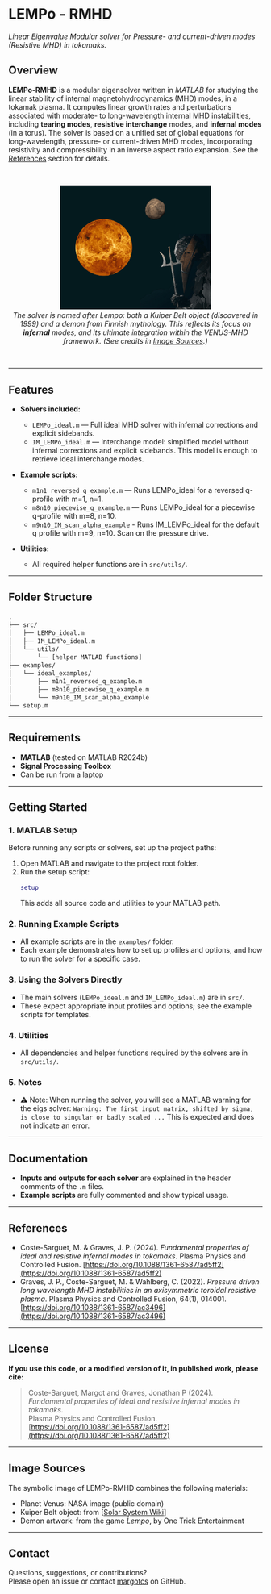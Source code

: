 # LEMPo - RMHD

*Linear Eigenvalue Modular solver for Pressure- and current-driven modes (Resistive MHD) in tokamaks.*

## Overview

__LEMPo-RMHD__ is a modular eigensolver written in _MATLAB_ for studying the linear stability of internal magnetohydrodynamics (MHD) modes, in a tokamak plasma.
It computes linear growth rates and perturbations associated with moderate- to long-wavelength internal MHD instabilities, including **tearing modes**, **resistive interchange** modes, and **infernal modes** (in a torus).
The solver is based on a unified set of global equations for long-wavelength, pressure- or current-driven MHD modes, incorporating resistivity and compressibility in an inverse aspect ratio expansion. See the [References](#references) section for details.

<br>

<p align="center">
  <img src="docs/images/LEMPo_cover.png" width="300"><br>
  <em>
  The solver is named after Lempo: both a Kuiper Belt object (discovered in 1999)  
  and a demon from Finnish mythology. This reflects its focus on <strong>infernal</strong> modes,  
  and its ultimate integration within the VENUS-MHD framework.  
  (See credits in <a href="#image-sources">Image Sources</a>.)
  </em>
</p>

<br>

---

## Features

- **Solvers included:**  
  - `LEMPo_ideal.m` — Full ideal MHD solver with infernal corrections and explicit sidebands.
  - `IM_LEMPo_ideal.m` — Interchange model: simplified model without infernal corrections and explicit sidebands. This model is enough to retrieve ideal interchange modes.

- **Example scripts:**  
  - `m1n1_reversed_q_example.m` — Runs LEMPo_ideal for a reversed q-profile with m=1, n=1.
  - `m8n10_piecewise_q_example.m` — Runs LEMPo_ideal for a piecewise q-profile with m=8, n=10.
  - `m9n10_IM_scan_alpha_example` - Runs IM_LEMPo_ideal for the default q profile with m=9, n=10. Scan on the pressure drive. 

- **Utilities:**  
  - All required helper functions are in `src/utils/`.

---

## Folder Structure

```
.
├── src/
│   ├── LEMPo_ideal.m
│   ├── IM_LEMPo_ideal.m
│   └── utils/
│       └── [helper MATLAB functions]
├── examples/
│   └── ideal_examples/
│       ├── m1n1_reversed_q_example.m
│       ├── m8n10_piecewise_q_example.m
│       └── m9n10_IM_scan_alpha_example
└── setup.m
```

---

## Requirements

- **MATLAB** (tested on MATLAB R2024b)
- **Signal Processing Toolbox** 
- Can be run from a laptop

---

## Getting Started

### 1. **MATLAB Setup**

Before running any scripts or solvers, set up the project paths:

1. Open MATLAB and navigate to the project root folder.
2. Run the setup script:
   ```matlab
   setup
   ```
   This adds all source code and utilities to your MATLAB path.

### 2. **Running Example Scripts**

- All example scripts are in the `examples/` folder.
- Each example demonstrates how to set up profiles and options, and how to run the solver for a specific case.

### 3. **Using the Solvers Directly**

- The main solvers (`LEMPo_ideal.m` and `IM_LEMPo_ideal.m`) are in `src/`.
- These expect appropriate input profiles and options; see the example scripts for templates.

### 4. **Utilities**

- All dependencies and helper functions required by the solvers are in `src/utils/`.

### 5. **Notes**

- ⚠️ Note: When running the solver, you will see a MATLAB warning for the eigs solver: `Warning: The first input matrix, shifted by sigma, is close to singular or badly scaled ...` This is expected and does not indicate an error.

---

## Documentation

- **Inputs and outputs for each solver** are explained in the header comments of the `.m` files.
- **Example scripts** are fully commented and show typical usage.

---

## References

- Coste-Sarguet, M. & Graves, J. P. (2024). *Fundamental properties of ideal and resistive infernal modes in tokamaks*. Plasma Physics and Controlled Fusion. [https://doi.org/10.1088/1361-6587/ad5ff2](https://doi.org/10.1088/1361-6587/ad5ff2) 
- Graves, J. P., Coste-Sarguet, M. & Wahlberg, C. (2022). *Pressure driven long wavelength MHD instabilities in an axisymmetric toroidal resistive plasma*. Plasma Physics and Controlled Fusion, 64(1), 014001. [https://doi.org/10.1088/1361-6587/ac3496](https://doi.org/10.1088/1361-6587/ac3496)

---

## License

**If you use this code, or a modified version of it, in published work, please cite:**

> Coste-Sarguet, Margot and Graves, Jonathan P (2024).  
> *Fundamental properties of ideal and resistive infernal modes in tokamaks*.  
> Plasma Physics and Controlled Fusion.  
> [https://doi.org/10.1088/1361-6587/ad5ff2](https://doi.org/10.1088/1361-6587/ad5ff2)

---

## Image Sources

The symbolic image of LEMPo-RMHD combines the following materials:
- Planet Venus: NASA image (public domain)
- Kuiper Belt object: from [[Solar System Wiki](https://thesolarsystem.fandom.com/wiki/47171_Lempo%E2%80%93Hiisi?file=Lempo-Hiisi_Celestia.jpg)]
- Demon artwork: from the game *Lempo*, by One Trick Entertainment

---

## Contact

Questions, suggestions, or contributions?  
Please open an issue or contact [margotcs](https://github.com/margotcs) on GitHub.
